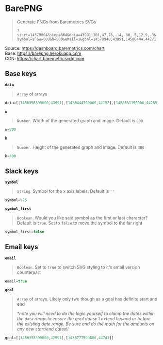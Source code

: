 # BarePNG
> Generate PNGs from Baremetrics SVGs
>
> `?start=14579804&step=864&data=43991,101,47,78,-14,-30,-5,12,9,-3&symbol=$^&w=800&h=500&email=1&goal=14578940,43891,14588444,44271`

Source: https://dashboard.baremetrics.com/chart  
Base:   https://barepng.herokuapp.com  
CDN:    https://chart.baremetricscdn.com  

## Base keys
**`data`**
> `Array` of arrays

```js
data=[[1456358399000,43991],[1456444799000,44192],[1456531199000,44289],[1456617599000,44367],[1456703999000,44413],[1456790399000,44443],[1456876799000,44791],[1456963199000,44789],[1457049599000,45138],[1457135999000,45173],[1457222399000,45159],[1457308799000,45191],[1457395199000,45372],[1457481599000,45357],[1457567999000,45408],[1457654399000,45458],[1457740799000,45845],[1457827199000,45889],[1457913599000,45939],[1457999999000,45983],[1458086399000,46054],[1458172799000,45443],[1458259199000,45707],[1458345599000,45170],[1458431999000,45301],[1458518399000,45298],[1458604799000,45384],[1458691199000,45741],[1458777599000,45741]]
```

**`w`**
> `Number`. Width of the generated graph and image. Default is `800`

```js
w=800
```

**`h`**
> `Number`. Height of the generated graph and image. Default is `400`

```js
h=400
```

## Slack keys
**`symbol`**
> `String`. Symbol for the x axis labels. Default is `''`

```js
symbol=%25
```

**`symbol_first`**
> `Boolean`. Would you like said symbol as the first or last character? Default is `true`. Set to `false` to move the symbol to the far right

```js
symbol_first=false
```

## Email keys
**`email`**
> `Boolean`. Set to `true` to switch SVG styling to it's email version counterpart

```js
email=true
```

**`goal`**
> `Array` of arrays. Likely only two though as a goal has definite start and end  
>  
> **note you will need to do the logic yourself to clamp the dates within the `data` range to ensure the goal doesn't extend beyond or before the existing date range. Be sure and do the math for the amounts on any new start/end dates!!*

```js
goal=[[1456358399000,42991],[1458777599000,44741]]
```